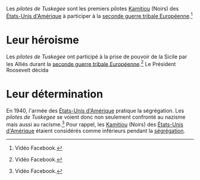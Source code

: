 <!-- TITLE: Les pilotes de Tuskegee -->
<!-- SUBTITLE: Présentation des pilotes de Tuskegee -->

Les *pilotes de Tuskegee* sont les premiers pilotes [Kamitiou](/peuple/monde/kamit) (Noirs) des [États-Unis d'Amérique]() à participer à la [seconde guerre tribale Européenne]().[^1]

# Leur héroisme
Les *pilotes de Tuskegee* ont participé à la prise de pouvoir de la Sicile par les Alliés durant la [seconde guerre tribale Européenne]().[^1]
Le Président Roosevelt décida 

# Leur détermination
En 1940, l'armée des [États-Unis d'Amérique]() pratique la ségrégation. Les *pilotes de Tuskegee* se voient donc non seulement confronté au nazisme mais aussi au racisme.[^1]
Pour rappel, les [Kamitiou](/peuple/monde/kamit) (Noirs) des [États-Unis d'Amérique]() étaient considérés comme inférieurs pendant la [ségrégation]().

[^1]: Vidéo Facebook.
[^2]: autre source.